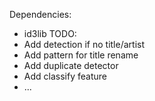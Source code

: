 Dependencies:
- id3lib
TODO:
- Add detection if no title/artist
- Add pattern for title rename
- Add duplicate detector
- Add classify feature 
- ...
